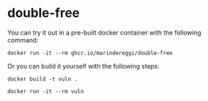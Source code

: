 # double-free

You can try it out in a pre-built docker container with the following command:
```
docker run -it --rm ghcr.io/marindereggi/double-free
```


Or you can build it yourself with the following steps:

```
docker build -t vuln .

docker run -it --rm vuln
```
